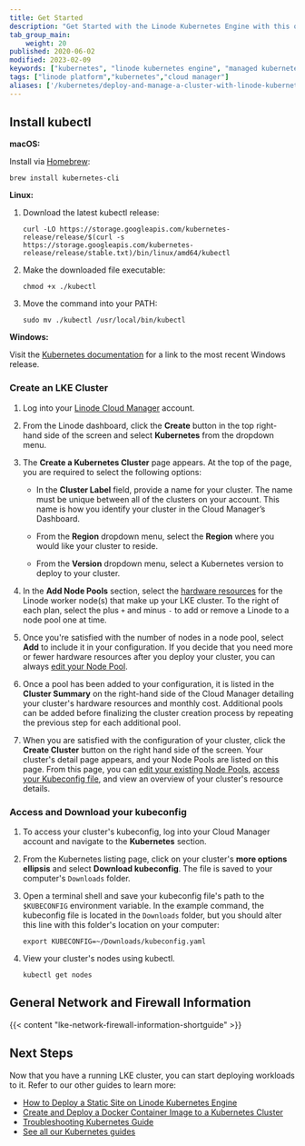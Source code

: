 ```yaml
---
title: Get Started
description: "Get Started with the Linode Kubernetes Engine with this quick start guide. Install kubectl, create an LKE Cluster, and access and download your kubeconfig."
tab_group_main:
    weight: 20
published: 2020-06-02
modified: 2023-02-09
keywords: ["kubernetes", "linode kubernetes engine", "managed kubernetes", "lke", "kubernetes cluster"]
tags: ["linode platform","kubernetes","cloud manager"]
aliases: ['/kubernetes/deploy-and-manage-a-cluster-with-linode-kubernetes-engine-a-tutorial/','/applications/containers/kubernetes/how-to-deploy-a-cluster-with-lke/','/applications/containers/kubernetes/deploy-and-manage-a-cluster-with-linode-kubernetes-engine-a-tutorial/','/guides/deploy-and-manage-a-cluster-with-linode-kubernetes-engine-a-tutorial/']
---
```


## Install kubectl

**macOS:**

Install via [Homebrew](https://brew.sh):

```command
brew install kubernetes-cli
```

**Linux:**

1. Download the latest kubectl release:

    ```command
    curl -LO https://storage.googleapis.com/kubernetes-release/release/$(curl -s https://storage.googleapis.com/kubernetes-release/release/stable.txt)/bin/linux/amd64/kubectl
    ```

1. Make the downloaded file executable:

    ```command
    chmod +x ./kubectl
    ```

1. Move the command into your PATH:

    ```command
    sudo mv ./kubectl /usr/local/bin/kubectl
    ```

**Windows:**

Visit the [Kubernetes documentation](https://kubernetes.io/docs/tasks/tools/install-kubectl/#install-kubectl-on-windows) for a link to the most recent Windows release.

### Create an LKE Cluster

1. Log into your [Linode Cloud Manager](https://cloud.linode.com/) account.

1. From the Linode dashboard, click the **Create** button in the top right-hand side of the screen and select **Kubernetes** from the dropdown menu.

1. The **Create a Kubernetes Cluster** page appears. At the top of the page, you are required to select the following options:

      - In the **Cluster Label** field, provide a name for your cluster. The name must be unique between all of the clusters on your account. This name is how you identify your cluster in the Cloud Manager’s Dashboard.

      - From the **Region** dropdown menu, select the **Region** where you would like your cluster to reside.

      - From the **Version** dropdown menu, select a Kubernetes version to deploy to your cluster.

1. In the **Add Node Pools** section, select the [hardware resources](/docs/products/compute/compute-instances/plans/choosing-a-plan/#hardware-resource-definitions) for the Linode worker node(s) that make up your LKE cluster. To the right of each plan, select the plus `+` and minus `-` to add or remove a Linode to a node pool one at time.

1. Once you're satisfied with the number of nodes in a node pool, select **Add** to include it in your configuration. If you decide that you need more or fewer hardware resources after you deploy your cluster, you can always [edit your Node Pool](#edit-or-remove-existing-node-pools).

1. Once a pool has been added to your configuration, it is listed in the **Cluster Summary** on the right-hand side of the Cloud Manager detailing your cluster's hardware resources and monthly cost. Additional pools can be added before finalizing the cluster creation process by repeating the previous step for each additional pool.

1. When you are satisfied with the configuration of your cluster, click the **Create Cluster** button on the right hand side of the screen. Your cluster's detail page appears, and your Node Pools are listed on this page. From this page, you can [edit your existing Node Pools](#edit-or-remove-existing-node-pools), [access your Kubeconfig file](#access-and-download-your-kubeconfig), and view an overview of your cluster's resource details.

### Access and Download your kubeconfig

1. To access your cluster's kubeconfig, log into your Cloud Manager account and navigate to the **Kubernetes** section.

1. From the Kubernetes listing page, click on your cluster's **more options ellipsis** and select **Download kubeconfig**. The file is saved to your computer's `Downloads` folder.

1. Open a terminal shell and save your kubeconfig file's path to the `$KUBECONFIG` environment variable. In the example command, the kubeconfig file is located in the `Downloads` folder, but you should alter this line with this folder's location on your computer:

    ```command
    export KUBECONFIG=~/Downloads/kubeconfig.yaml
    ```

1. View your cluster's nodes using kubectl.

    ```command
    kubectl get nodes
    ```

## General Network and Firewall Information

{{< content "lke-network-firewall-information-shortguide" >}}

## Next Steps

Now that you have a running LKE cluster, you can start deploying workloads to it. Refer to our other guides to learn more:

- [How to Deploy a Static Site on Linode Kubernetes Engine](/docs/guides/how-to-deploy-a-static-site-on-linode-kubernetes-engine/)
- [Create and Deploy a Docker Container Image to a Kubernetes Cluster](/docs/guides/deploy-container-image-to-kubernetes/)
- [Troubleshooting Kubernetes Guide](/docs/guides/troubleshooting-kubernetes/)
- [See all our Kubernetes guides](/docs/guides/kubernetes/)